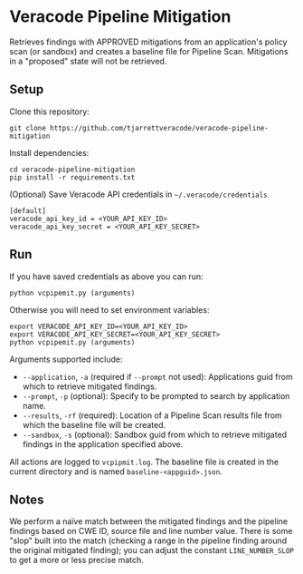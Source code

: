 # Veracode Pipeline Mitigation

Retrieves findings with APPROVED mitigations from an application's policy scan (or sandbox) and creates a baseline file for Pipeline Scan.  Mitigations in a "proposed" state will not be retrieved.

## Setup

Clone this repository:

    git clone https://github.com/tjarrettveracode/veracode-pipeline-mitigation

Install dependencies:

    cd veracode-pipeline-mitigation
    pip install -r requirements.txt

(Optional) Save Veracode API credentials in `~/.veracode/credentials`

    [default]
    veracode_api_key_id = <YOUR_API_KEY_ID>
    veracode_api_key_secret = <YOUR_API_KEY_SECRET>

## Run

If you have saved credentials as above you can run:

    python vcpipemit.py (arguments)

Otherwise you will need to set environment variables:

    export VERACODE_API_KEY_ID=<YOUR_API_KEY_ID>
    export VERACODE_API_KEY_SECRET=<YOUR_API_KEY_SECRET>
    python vcpipemit.py (arguments)

Arguments supported include:

* `--application`, `-a`  (required if `--prompt` not used): Applications guid from which to retrieve mitigated findings.
* `--prompt`, `-p` (optional): Specify to be prompted to search by application name.
* `--results`, `-rf` (required): Location of a Pipeline Scan results file from which the baseline file will be created.
* `--sandbox`, `-s` (optional): Sandbox guid from which to retrieve mitigated findings in the application specified above.

All actions are logged to `vcpipmit.log`. The baseline file is created in the current directory and is named `baseline-<appguid>.json`.

## Notes

We perform a naïve match between the mitigated findings and the pipeline findings based on CWE ID, source file and line number value. There is some
"slop" built into the match (checking a range in the pipeline finding around the original mitigated finding); you can adjust the constant
`LINE_NUMBER_SLOP` to get a more or less precise match.
